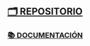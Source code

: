 ## [🗂️ REPOSITORIO](https://github.com/aiuoki/Practica1)
### [📚 DOCUMENTACIÓN](https://github.com/aiuoki/DAW-2/blob/Desplegament-d'aplicacions-web/UF4%20Control%20de%20versions%20i%20documentaci%C3%B3/Pr%C3%A1ctica%201%20Repositorio%20GITHUB%20Desktop/Entrega/Pr%C3%A1ctica%201%20Repositorio%20GITHUB%20Desktop.pdf)
